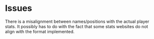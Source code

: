 # Issues
There is a misalignment between names/positions with the actual player stats. It possibly has to do with the fact that some stats websites do not align with the format implemented.
